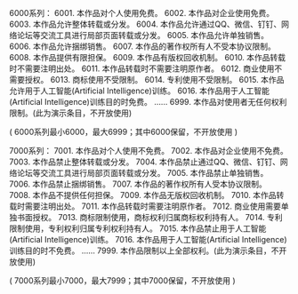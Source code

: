 
6000系列：
    6001. 本作品对个人使用免费。
    6002. 本作品对企业使用免费。
    6003. 本作品允许整体转载或分发。
    6004. 本作品允许通过QQ、微信、钉钉、网络论坛等交流工具进行局部页面转载或分发。
    6005. 本作品允许单独销售。
    6006. 本作品允许捆绑销售。
    6007. 本作品的著作权所有人不受本协议限制。
    6008. 本作品提供有限担保。
    6009. 本作品有版权回收机制。
    6010. 本作品转载时不需要注明出处。
    6011. 本作品转载时不需要注明原作者。
    6012. 商业使用不需要授权。
    6013. 商标使用不受限制。
    6014. 专利使用不受限制。
    6015. 本作品允许用于人工智能(Artificial Intelligence)训练。
    6016. 本作品用于人工智能(Artificial Intelligence)训练目的时免费。
    ……
    6999. 本作品对使用者无任何权利限制。(此为演示条目，不开放使用)

( 6000系列最小6000，最大6999；其中6000保留，不开放使用 )



7000系列：
    7001. 本作品对个人使用不免费。
    7002. 本作品对企业使用不免费。
    7003. 本作品禁止整体转载或分发。
    7004. 本作品禁止通过QQ、微信、钉钉、网络论坛等交流工具进行局部页面转载或分发。
    7005. 本作品禁止单独销售。
    7006. 本作品禁止捆绑销售。
    7007. 本作品的著作权所有人受本协议限制。
    7008. 本作品不提供任何担保。
    7009. 本作品无版权回收机制。
    7010. 本作品转载时需要注明出处。
    7011. 本作品转载时需要注明原作者。
    7012. 商业使用需要单独书面授权。
    7013. 商标限制使用，商标权利归属商标权利持有人。
    7014. 专利限制使用，专利权利归属专利权利持有人。
    7015. 本作品禁止用于人工智能(Artificial Intelligence)训练。
    7016. 本作品用于人工智能(Artificial Intelligence)训练目的时不免费。
    ……
    7999. 本作品限制以上全部权利。(此为演示条目，不开放使用)

( 7000系列最小7000，最大7999；其中7000保留，不开放使用 )